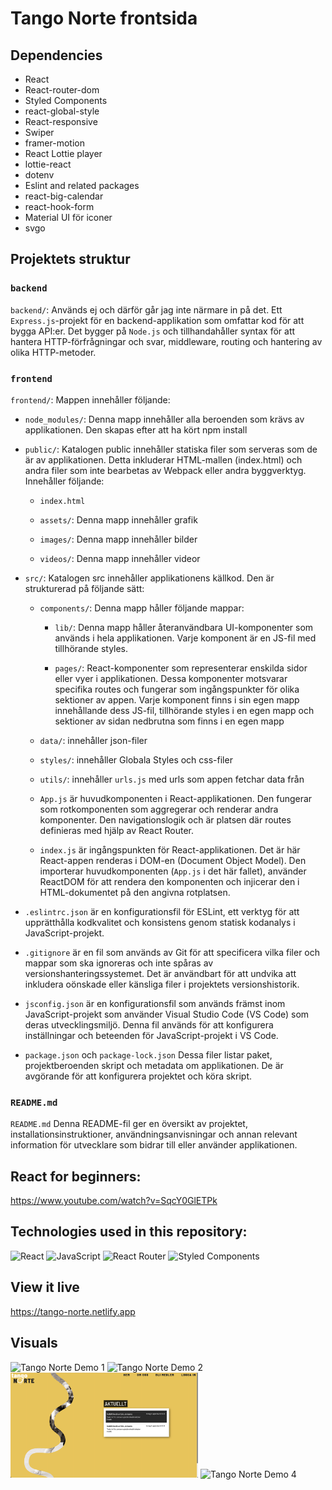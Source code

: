 # Tango Norte frontsida

## Dependencies

- React
- React-router-dom
- Styled Components
- react-global-style
- React-responsive
- Swiper
- framer-motion
- React Lottie player
- lottie-react
- dotenv
- Eslint and related packages
- react-big-calendar
- react-hook-form
- Material UI för iconer
- svgo

## Projektets struktur

### `backend`

`backend/`: Används ej och därför går jag inte närmare in på det. Ett `Express.js`-projekt för en backend-applikation som omfattar kod för att bygga API:er. Det bygger på `Node.js` och tillhandahåller syntax för att hantera HTTP-förfrågningar och svar, middleware, routing och hantering av olika HTTP-metoder.

### `frontend`

`frontend/`: Mappen innehåller följande:

- `node_modules/`: Denna mapp innehåller alla beroenden som krävs av applikationen. Den skapas efter att ha kört npm install

- `public/`: Katalogen public innehåller statiska filer som serveras som de är av applikationen. Detta inkluderar HTML-mallen (index.html) och andra filer som inte bearbetas av Webpack eller andra byggverktyg. Innehåller följande:

  - `index.html`

  - `assets/`: Denna mapp innehåller grafik

  - `images/`: Denna mapp innehåller bilder

  - `videos/`: Denna mapp innehåller videor

- `src/`: Katalogen src innehåller applikationens källkod. Den är strukturerad på följande sätt:

  - `components/`: Denna mapp håller följande mappar:

    - `lib/`: Denna mapp håller återanvändbara UI-komponenter som används i hela applikationen. Varje komponent är en JS-fil med tillhörande styles.

    - `pages/`: React-komponenter som representerar enskilda sidor eller vyer i applikationen. Dessa komponenter motsvarar specifika routes och fungerar som ingångspunkter för olika sektioner av appen. Varje komponent finns i sin egen mapp innehållande dess JS-fil, tillhörande styles i en egen mapp och sektioner av sidan nedbrutna som finns i en egen mapp

  - `data/`: innehåller json-filer

  - `styles/`: innehåller Globala Styles och css-filer

  - `utils/`: innehåller `urls.js` med urls som appen fetchar data från

  - `App.js` är huvudkomponenten i React-applikationen. Den fungerar som rotkomponenten som aggregerar och renderar andra komponenter. Den navigationslogik och är platsen där routes definieras med hjälp av React Router.

  - `index.js` är ingångspunkten för React-applikationen. Det är här React-appen renderas i DOM-en (Document Object Model). Den importerar huvudkomponenten (`App.js` i det här fallet), använder ReactDOM för att rendera den komponenten och injicerar den i HTML-dokumentet på den angivna rotplatsen.

- `.eslintrc.json` är en konfigurationsfil för ESLint, ett verktyg för att upprätthålla kodkvalitet och konsistens genom statisk kodanalys i JavaScript-projekt.

- `.gitignore` är en fil som används av Git för att specificera vilka filer och mappar som ska ignoreras och inte spåras av versionshanteringssystemet. Det är användbart för att undvika att inkludera oönskade eller känsliga filer i projektets versionshistorik.

- `jsconfig.json` är en konfigurationsfil som används främst inom JavaScript-projekt som använder Visual Studio Code (VS Code) som deras utvecklingsmiljö. Denna fil används för att konfigurera inställningar och beteenden för JavaScript-projekt i VS Code.

- `package.json` och `package-lock.json`
Dessa filer listar paket, projektberoenden skript och metadata om applikationen. De är avgörande för att konfigurera projektet och köra skript.

### `README.md` 

`README.md` Denna README-fil ger en översikt av projektet, installationsinstruktioner, användningsanvisningar och annan relevant information för utvecklare som bidrar till eller använder applikationen.

## React for beginners:

https://www.youtube.com/watch?v=SqcY0GlETPk

## Technologies used in this repository:
![React](https://img.shields.io/badge/react-%2320232a.svg?style=for-the-badge&logo=react&logoColor=%2361DAFB)
![JavaScript](https://img.shields.io/badge/javascript-%23323330.svg?style=for-the-badge&logo=javascript&logoColor=%23F7DF1E)
![React Router](https://img.shields.io/badge/React_Router-CA4245?style=for-the-badge&logo=react-router&logoColor=white)
![Styled Components](https://img.shields.io/badge/styled--components-DB7093?style=for-the-badge&logo=styled-components&logoColor=white)

## View it live

https://tango-norte.netlify.app

## Visuals

<img width="300" alt="Tango Norte Demo 1" src="/frontend/public/images/tango-norte-demo.png">
<img width="300" alt="Tango Norte Demo 2" src="/frontend/public/images/tango-norte-demo3.png">
<img width="300" alt="Tango Norte Demo 3" src="/frontend/public/images/tango-norte-demo2.png">
<img width="300" alt="Tango Norte Demo 4" src="/frontend/public/images/tango-norte-demo4.png">